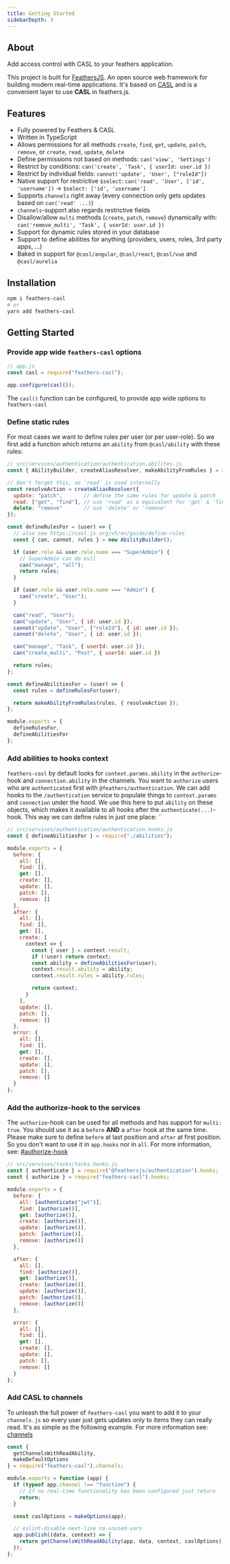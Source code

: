 ```yaml
---
title: Getting Started
sidebarDepth: 3
---
```


## About

Add access control with CASL to your feathers application.

This project is built for [FeathersJS](http://feathersjs.com). An open source web framework for building modern real-time applications.
It's based on [CASL](https://casl.js.org/) and is a convenient layer to use **CASL** in feathers.js.

## Features
- Fully powered by Feathers & CASL
- Written in TypeScript
- Allows permissions for all methods `create`, `find`, `get`, `update`, `patch`, `remove`, or `create`, `read`, `update`, `delete`
- Define permissions not based on methods: `can('view', 'Settings')`
- Restrict by conditions: `can('create', 'Task', { userId: user.id })`
- Restrict by individual fields: `cannot('update', 'User', ["roleId"])`
- Native support for restrictive `$select`: `can('read', 'User', ['id', 'username'])` -> `$select: ['id', 'username']`
- Supports `channels` right away (every connection only gets updates based on `can('read' ...)`)
- `channels`-support also regards restrictive fields
- Disallow/allow `multi` methods (`create`, `patch`, `remove`) dynamically with: `can('remove_multi', 'Task', { userId: user.id })`
- Support for dynamic rules stored in your database
- Support to define abilities for anything (providers, users, roles, 3rd party apps, ...)
- Baked in support for `@casl/angular`, `@casl/react`, `@casl/vue` and `@casl/aurelia`

## Installation

```bash
npm i feathers-casl
# or
yarn add feathers-casl
```

## Getting Started

### Provide app wide `feathers-casl` options

```js
// app.js
const casl = require("feathers-casl");

app.configure(casl());
```

The `casl()` function can be configured, to provide app wide options to `feathers-casl`

### Define static rules

For most cases we want to define rules per user (or per user-role). So we first add a function which returns an `ability` from `@casl/ability` with these rules:

```js
// src/services/authentication/authentication.abilites.js
const { AbilityBuilder, createAliasResolver, makeAbilityFromRules } = require("feathers-casl");

// don't forget this, as `read` is used internally
const resolveAction = createAliasResolver({
  update: "patch",       // define the same rules for update & patch
  read: ["get", "find"], // use 'read' as a equivalent for 'get' & 'find'
  delete: "remove"       // use 'delete' or 'remove'
});

const defineRulesFor = (user) => {
  // also see https://casl.js.org/v5/en/guide/define-rules
  const { can, cannot, rules } = new AbilityBuilder();

  if (user.role && user.role.name === "SuperAdmin") {
    // SuperAdmin can do evil
    can("manage", "all");
    return rules;
  }

  if (user.role && user.role.name === "Admin") {
    can("create", "User");
  }

  can("read", "User");
  can("update", "User", { id: user.id });
  cannot("update", "User", ["roleId"], { id: user.id });
  cannot("delete", "User", { id: user.id });

  can("manage", "Task", { userId: user.id });
  can("create_multi", "Post", { userId: user.id })

  return rules;
};

const defineAbilitiesFor = (user) => {
  const rules = defineRulesFor(user);

  return makeAbilityFromRules(rules, { resolveAction });
};

module.exports = {
  defineRulesFor,
  defineAbilitiesFor
};

```

### Add abilities to hooks context

`feathers-casl` by default looks for `context.params.ability` in the `authorize`-hook and `connection.ability` in the channels. You want to `authorize` users who are `authenticated` first with `@feathers/authentication`. We can add hooks to the `/authentication` service to populate things to `context.params` and `connection` under the hood. We use this here to put `ability` on these objects, which makes it available to all hooks after the `authenticate(...)`-hook. This way we can define rules in just one place:
``

```js
// src/services/authentication/authentication.hooks.js
const { defineAbilitiesFor } = require("./abilities");

module.exports = {
  before: {
    all: [],
    find: [],
    get: [],
    create: [],
    update: [],
    patch: [],
    remove: []
  },
  after: {
    all: [],
    find: [],
    get: [],
    create: [
      context => {
        const { user } = context.result;
        if (!user) return context;
        const ability = defineAbilitiesFor(user);
        context.result.ability = ability;
        context.result.rules = ability.rules;

        return context;
      }
    ],
    update: [],
    patch: [],
    remove: []
  },
  error: {
    all: [],
    find: [],
    get: [],
    create: [],
    update: [],
    patch: [],
    remove: []
  }
};

```

### Add the authorize-hook to the services

The `authorize`-hook can be used for all methods and has support for `multi: true`. You should use it as a `before` **AND** a `after` hook at the same time. Please make sure to define `before` at last position and `after` at first position. So you don't want to use it in `app.hooks` nor in `all`. For more information, see: [#authorize-hook](/hook-authorize.html)

```js
// src/services/tasks/tasks.hooks.js
const { authenticate } = require("@feathersjs/authentication").hooks;
const { authorize } = require("feathers-casl").hooks;

module.exports = {
  before: {
    all: [authenticate("jwt")],
    find: [authorize()],
    get: [authorize()],
    create: [authorize()],
    update: [authorize()],
    patch: [authorize()],
    remove: [authorize()]
  },

  after: {
    all: [],
    find: [authorize()],
    get: [authorize()],
    create: [authorize()],
    update: [authorize()],
    patch: [authorize()],
    remove: [authorize()]
  },

  error: {
    all: [],
    find: [],
    get: [],
    create: [],
    update: [],
    patch: [],
    remove: []
  }
};

```

### Add CASL to channels

To unleash the full power of `feathers-casl` you want to add it to your `channels.js` so every user just gets updates only to items they can really read. It's as simple as the following example. For more information see: [channels](/channels.html)

```js
const {
  getChannelsWithReadAbility,
  makeDefaultOptions
} = require("feathers-casl").channels;

module.exports = function (app) {
  if (typeof app.channel !== "function") {
    // If no real-time functionality has been configured just return
    return;
  }

  const caslOptions = makeOptions(app);

  // eslint-disable-next-line no-unused-vars
  app.publish((data, context) => {
    return getChannelsWithReadAbility(app, data, context, caslOptions);
  });
};
```